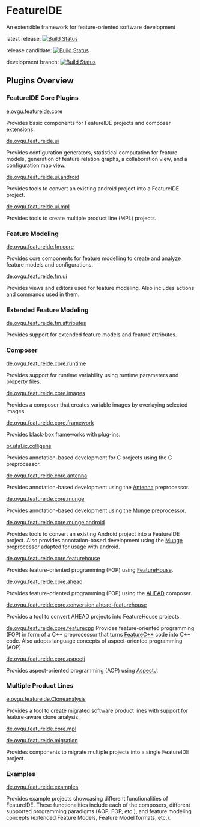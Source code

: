 # FeatureIDE

An extensible framework for feature-oriented software development

latest release:
[![Build Status](https://travis-ci.org/FeatureIDE/FeatureIDE.svg?branch=master)](https://travis-ci.org/FeatureIDE/FeatureIDE)

release candidate:
[![Build Status](https://travis-ci.org/FeatureIDE/FeatureIDE.svg?branch=release3.6)](https://travis-ci.org/FeatureIDE/FeatureIDE)

development branch:
[![Build Status](https://travis-ci.org/FeatureIDE/FeatureIDE.svg?branch=develop)](https://travis-ci.org/FeatureIDE/FeatureIDE)

## Plugins Overview

### FeatureIDE Core Plugins

[e.ovgu.featureide.core](https://github.com/FeatureIDE/FeatureIDE/tree/develop/plugins/de.ovgu.featureide.core)

Provides basic components for FeatureIDE projects and composer extensions.

[de.ovgu.featureide.ui](https://github.com/FeatureIDE/FeatureIDE/tree/develop/plugins/de.ovgu.featureide.ui)

Provides configuration generators, statistical computation for feature models, generation of feature relation graphs, a collaboration view, and a configuration map view.

[de.ovgu.featureide.ui.android](https://github.com/FeatureIDE/FeatureIDE/tree/develop/plugins/de.ovgu.featureide.ui.android)

Provides tools to convert an existing android project into a FeatureIDE project.

[de.ovgu.featureide.ui.mpl](https://github.com/FeatureIDE/FeatureIDE/tree/develop/plugins/de.ovgu.featureide.ui.mpl)

Provides tools to create multiple product line (MPL) projects.

### Feature Modeling

[de.ovgu.featureide.fm.core](https://github.com/FeatureIDE/FeatureIDE/tree/develop/plugins/de.ovgu.featureide.fm.core)

Provides core components for feature modelling to create and analyze feature models and configurations.

[de.ovgu.featureide.fm.ui](https://github.com/FeatureIDE/FeatureIDE/tree/develop/plugins/de.ovgu.featureide.fm.ui)

Provides views and editors used for feature modeling. Also includes actions and commands used in them.

### Extended Feature Modeling

[de.ovgu.featureide.fm.attributes](https://github.com/FeatureIDE/FeatureIDE/tree/develop/plugins/de.ovgu.featureide.attributes/src/de/ovgu/featureide/fm/attributes)

Provides support for extended feature models and feature attributes.

### Composer

[de.ovgu.featureide.core.runtime](https://github.com/FeatureIDE/FeatureIDE/tree/develop/plugins/de.ovgu.featureide.core.runtime)

Provides support for runtime variability using runtime parameters and property files.

[de.ovgu.featureide.core.images](https://github.com/FeatureIDE/FeatureIDE/tree/develop/plugins/de.ovgu.featureide.core.images)

Provides a composer that creates variable images by overlaying selected images.

[de.ovgu.featureide.core.framework](https://github.com/FeatureIDE/FeatureIDE/tree/develop/plugins/de.ovgu.featureide.core.framework)

Provides black-box frameworks with plug-ins.

[br.ufal.ic.colligens](https://github.com/FeatureIDE/FeatureIDE/tree/develop/plugins/br.ufal.ic.colligens)

Provides annotation-based development for C projects using the C preprocessor.

[de.ovgu.featureide.core.antenna](https://github.com/FeatureIDE/FeatureIDE/tree/develop/plugins/de.ovgu.featureide.core.antenna)

Provides annotation-based development using the [Antenna](https://sourceforge.net/projects/antenna/) preprocessor.

[de.ovgu.featureide.core.munge](https://github.com/FeatureIDE/FeatureIDE/tree/develop/plugins/de.ovgu.featureide.core.munge)

Provides annotation-based development using the [Munge](https://github.com/sonatype/munge-maven-plugin) preprocessor.

[de.ovgu.featureide.core.munge.android](https://github.com/FeatureIDE/FeatureIDE/tree/develop/plugins/de.ovgu.featureide.core.munge.android)

Provides tools to convert an existing Android project into a FeatureIDE project. Also provides annotation-based development using the [Munge](https://github.com/sonatype/munge-maven-plugin) preprocessor adapted for usage with android.

[de.ovgu.featureide.core.featurehouse](https://github.com/FeatureIDE/FeatureIDE/tree/develop/plugins/de.ovgu.featureide.core.featurehouse)

Provides feature-oriented programming (FOP) using [FeatureHouse](http://www.fosd.de/fh).

[de.ovgu.featureide.core.ahead](https://github.com/FeatureIDE/FeatureIDE/tree/develop/plugins/de.ovgu.featureide.core.ahead)

Provides feature-oriented programming (FOP) using the [AHEAD](http://www.cs.utexas.edu/users/schwartz/ATS.html) composer.

[de.ovgu.featureide.core.conversion.ahead-featurehouse](https://github.com/FeatureIDE/FeatureIDE/tree/develop/plugins/de.ovgu.featureide.core.conversion.ahead-featurehouse)

Provides a tool to convert AHEAD projects into FeatureHouse projects.

[de.ovgu.featureide.core.featurecpp](https://github.com/FeatureIDE/FeatureIDE/tree/develop/plugins/de.ovgu.featureide.core.featurecpp)
Provides feature-oriented programming (FOP) in form of a C++ preprocessor that turns [FeatureC++](http://wwwiti.cs.uni-magdeburg.de/iti_db/forschung/fop/featurec/) code into C++ code. Also adopts language concepts of aspect-oriented programming (AOP).

[de.ovgu.featureide.core.aspectj](https://github.com/FeatureIDE/FeatureIDE/tree/develop/plugins/de.ovgu.featureide.core.aspectj)

Provides aspect-oriented programming (AOP) using [AspectJ](https://www.eclipse.org/aspectj/).



### Multiple Product Lines

[e.ovgu.featureide.Cloneanalysis](https://github.com/FeatureIDE/FeatureIDE/tree/develop/plugins/de.ovgu.featureide.Cloneanalysis)

Provides a tool to create migrated software product lines with support for feature-aware clone analysis.

[de.ovgu.featureide.core.mpl](https://github.com/FeatureIDE/FeatureIDE/tree/develop/plugins/de.ovgu.featureide.core.mpl)


[de.ovgu.featureide.migration](https://github.com/FeatureIDE/FeatureIDE/tree/develop/plugins/de.ovgu.featureide.migration)

Provides components to migrate multiple projects into a single FeatureIDE project.


### Examples 

[de.ovgu.featureide.examples](https://github.com/FeatureIDE/FeatureIDE/tree/develop/plugins/de.ovgu.featureide.examples)

Provides example projects showcasing different functionalities of FeatureIDE. These functionalities include each of the composers, different supported programming paradigms (AOP, FOP, etc.), and feature modeling concepts (extended Feature Models, Feature Model formats, etc.).
